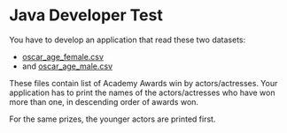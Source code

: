 # Java Developer Test

You have to develop an application that read these two datasets:

- [oscar_age_female.csv](src/main/resources/oscar_age_female.csv)
- and [oscar_age_male.csv](src/main/resources/oscar_age_male.csv)

These files contain list of Academy Awards win by actors/actresses.
Your application has to print the names of the actors/actresses
who have won more than one, in descending order of awards won.

For the same prizes, the younger actors are printed first.
